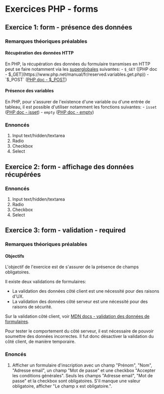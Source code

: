 # Exercices PHP - forms


## Exercice 1: form - présence des données

### Remarques théoriques préalables

#### Récupération des données HTTP

En PHP, la récupération des données du formulaire transmises en HTTP peut se faire notamment via les [superglobales](https://www.php.net/manual/fr/language.variables.superglobals.php) suivantes:
    - `$_GET` ([PHP doc - $_GET](https://www.php.net/manual/fr/reserved.variables.get.php)) 
    - `$_POST` ([PHP doc - $_POST](https://www.php.net/manual/fr/reserved.variables.post.php)) 

#### Présence des variables

En PHP, pour s'assurer de l'existence d'une variable ou d'une entrée de tableau, il est possible d'utiliser notamment les fonctions suivantes:
    - `isset` ([PHP doc - isset](https://www.php.net/manual/fr/function.isset.php)) 
    - `empty` ([PHP doc - empty](https://www.php.net/manual/fr/function.empty.php)) 

### Ennoncés

 1. Input text/hidden/textarea
 2. Radio
 3. Checkbox
 4. Select

## Exercice 2: form - affichage des données récupérées

### Ennoncés

 1. Input text/hidden/textarea
 2. Radio
 3. Checkbox
 4. Select

## Exercice 3: form - validation - required

### Remarques théoriques préalables

#### Objectifs

L'objectif de l'exercice est de s'assurer de la présence de champs obligatoires. 

Il existe deux validations de formulaires:
 - La validation des données côté client est une nécessité pour des raisons d'UX.
 - La validation des données côté serveur est une nécessité pour des raisons de sécurité.

Sur la validation côté client, voir [MDN docs - validation des données de formulaires](https://developer.mozilla.org/fr/docs/Learn/Forms/Form_validation).

Pour tester le comportement du côté serveur, il est nécessaire de pouvoir soumettre des données incorrectes. Il fut donc désactiver la validation du côté client, de manière temporaire. 

### Enoncés

 1. Afficher un formulaire d'inscription avec un champ "Prénom", "Nom", "Adresse email", un champ "Mot de passe" et une checkbox "Accepter les conditions générales". Seuls les champs "Adresse email", "Mot de passe" et la checkbox sont obligatoires. S'il manque une valeur obligatoire, afficher "Le champ x est obligatoire.".

